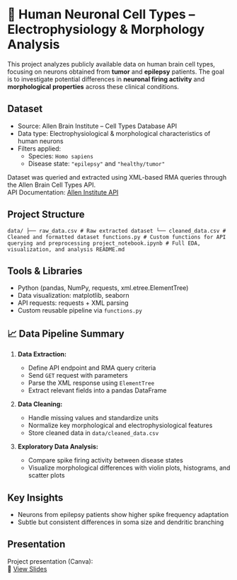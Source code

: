 # 🧠 Human Neuronal Cell Types – Electrophysiology & Morphology Analysis

This project analyzes publicly available data on human brain cell types, focusing on neurons obtained from **tumor** and **epilepsy** patients. The goal is to investigate potential differences in **neuronal firing activity** and **morphological properties** across these clinical conditions.

## Dataset

- Source: Allen Brain Institute – Cell Types Database API  
- Data type: Electrophysiological & morphological characteristics of human neurons  
- Filters applied:  
  - Species: `Homo sapiens`  
  - Disease state: `"epilepsy"` and `"healthy/tumor"`

Dataset was queried and extracted using XML-based RMA queries through the Allen Brain Cell Types API.  
API Documentation: [Allen Institute API](https://community.brain-map.org/t/cell-types-database-api/3016)

## Project Structure

`data/
├── raw_data.csv # Raw extracted dataset
    └── cleaned_data.csv # Cleaned and formatted dataset
functions.py # Custom functions for API querying and preprocessing
project_notebook.ipynb # Full EDA, visualization, and analysis
README.md`

## Tools & Libraries

- Python (pandas, NumPy, requests, xml.etree.ElementTree)
- Data visualization: matplotlib, seaborn
- API requests: requests + XML parsing
- Custom reusable pipeline via `functions.py`

## 📈 Data Pipeline Summary

1. **Data Extraction:**
   - Define API endpoint and RMA query criteria
   - Send `GET` request with parameters
   - Parse the XML response using `ElementTree`
   - Extract relevant fields into a pandas DataFrame

2. **Data Cleaning:**
   - Handle missing values and standardize units
   - Normalize key morphological and electrophysiological features
   - Store cleaned data in `data/cleaned_data.csv`

3. **Exploratory Data Analysis:**
   - Compare spike firing activity between disease states
   - Visualize morphological differences with violin plots, histograms, and scatter plots


## Key Insights

- Neurons from epilepsy patients show higher spike frequency adaptation
- Subtle but consistent differences in soma size and dendritic branching

## Presentation

Project presentation (Canva):  
🔗 [View Slides](https://www.canva.com/design/DAF-0n2KWTc/1AI-sS16rVwdij_CBGHyGQ/edit)

